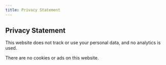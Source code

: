 ```yaml
---
title: Privacy Statement
---
```


## Privacy Statement
This website does not track or use your personal data, and no analytics is used.

There are no cookies or ads on this website.